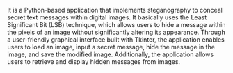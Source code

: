 It is a Python-based application that implements 
steganography to conceal secret text messages within digital images. It basically uses the 
Least Significant Bit (LSB) technique, which allows users to hide a message within the 
pixels of an image without significantly altering its appearance. Through a user-friendly 
graphical interface built with Tkinter, the application enables users to load an image, input 
a secret message, hide the message in the image, and save the modified image. 
Additionally, the application allows users to retrieve and display hidden messages from 
images.
